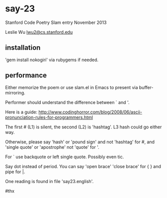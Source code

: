 say-23
======

Stanford Code Poetry Slam entry
November 2013

Leslie Wu <lwu2@cs.stanford.edu>

## installation

'gem install nokogiri' via rubygems if needed.

## performance

Either memorize the poem or use slam.el in Emacs to present via buffer-mirroring.

Performer should understand the difference between ` and '.

Here is a guide:
http://www.codinghorror.com/blog/2008/06/ascii-pronunciation-rules-for-programmers.html 

The first # (L1) is silent, the second (L2) is 'hashtag'. L3 hash could go either way.

Otherwise, please say 'hash' or  'pound sign' and not 'hashtag' for #, and 'single quote' or 'apostrophe' not 'quote' for '.

For ` use backquote or left single quote. Possibly even tic.

Say dot instead of period. You can say 'open brace' 'close brace' for { } and pipe for |.

One reading is found in file 'say23.english'.

#thx

